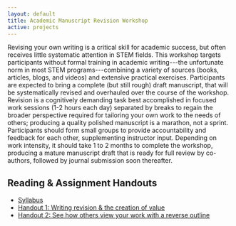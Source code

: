 ```yaml
---
layout: default
title: Academic Manuscript Revision Workshop
active: projects
---
```


Revising your own writing is a critical skill for academic success, but often receives little systematic attention in STEM fields.
This workshop targets participants without formal training in academic writing---the unfortunate norm in most STEM programs---combining a variety of sources (books, articles, blogs, and videos) and extensive practical exercises.
Participants are expected to bring a complete (but still rough) draft manuscript, that will be systematically revised and overhauled over the course of the workshop.
Revision is a cognitively demanding task best accomplished in focused work sessions (1-2 hours each day) separated by breaks to regain the broader perspective required for tailoring your own work to the needs of others; producing a quality polished manuscript is a marathon, not a sprint.
Participants should form small groups to provide accountability and feedback for each other, supplementing instructor input.
Depending on work intensity, it should take 1 to 2 months to complete the workshop, producing a mature manuscript draft that is ready for full review by co-authors, followed by journal submission soon thereafter.

## Reading & Assignment Handouts
* [Syllabus](workshop-syllabus.html)
* [Handout 1: Writing revision & the creation of value](workshop-handout1.html)
* [Handout 2: See how others view your work with a reverse outline](workshop-handout2.html)
